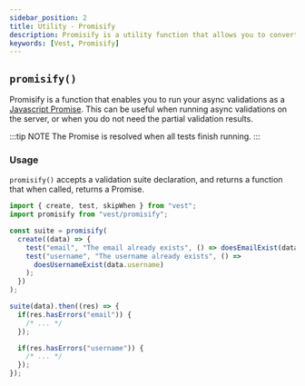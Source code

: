 ```yaml
---
sidebar_position: 2
title: Utility - Promisify
description: Promisify is a utility function that allows you to convert your suite into a Promise.
keywords: [Vest, Promisify]
---
```


## `promisify()`

Promisify is a function that enables you to run your async validations as a [Javascript Promise](https://developer.mozilla.org/en-US/docs/Web/JavaScript/Reference/Global_Objects/Promise).
This can be useful when running async validations on the server, or when you do not need the partial validation results.

:::tip NOTE
The Promise is resolved when all tests finish running.
:::

### Usage

`promisify()` accepts a validation suite declaration, and returns a function that when called, returns a Promise.

```js
import { create, test, skipWhen } from "vest";
import promisify from "vest/promisify";

const suite = promisify(
  create((data) => {
    test("email", "The email already exists", () => doesEmailExist(data.email));
    test("username", "The username already exists", () =>
      doesUsernameExist(data.username)
    );
  })
);

suite(data).then((res) => {
  if(res.hasErrors("email")) {
    /* ... */
  });

  if(res.hasErrors("username")) {
    /* ... */
  });
});
```
